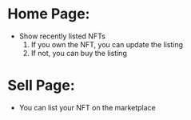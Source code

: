 # Home Page:
 * Show recently listed NFTs
    1. If you own the NFT, you can update the listing
    2. If not, you can buy the listing

# Sell Page:
* You can list your NFT on the marketplace